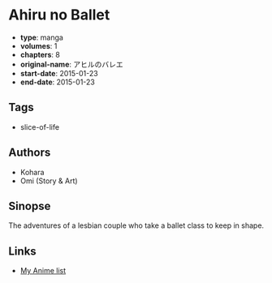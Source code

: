 # Ahiru no Ballet

-   **type**: manga
-   **volumes**: 1
-   **chapters**: 8
-   **original-name**: アヒルのバレエ
-   **start-date**: 2015-01-23
-   **end-date**: 2015-01-23

## Tags

-   slice-of-life

## Authors

-   Kohara
-   Omi (Story & Art)

## Sinopse

The adventures of a lesbian couple who take a ballet class to keep in shape.

## Links

-   [My Anime list](https://myanimelist.net/manga/93241/Ahiru_no_Ballet)
